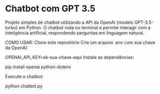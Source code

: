 # Chatbot com GPT 3.5
Projeto simples de chatbot utilizando a API da OpenAI (modelo GPT-3.5-turbo) em Python. O chatbot roda no terminal e permite interagir com a inteligência artificial, respondendo perguntas em linguagem natural.

COMO USAR:
Clone este repositório
Crie um arquivo .env com sua chave da OpenAI:

OPENAI_API_KEY=sk-sua-chave-aqui
Instale as dependências:

pip install openai python-dotenv

Execute o chatbot:

python chatbot.py
